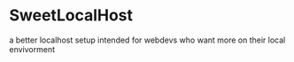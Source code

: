 SweetLocalHost
==============

a better localhost setup intended for webdevs who want more on their local envivorment
